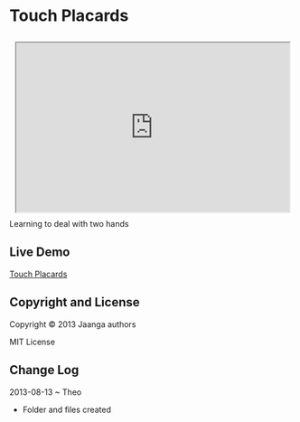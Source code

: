 Touch Placards
==============
<iframe src=http://jaanga.github.io/gestification/work-in-hand/touch-placards/r1/index.html height=300px width=96% style=margin:2% ></iframe>
Learning to deal with two hands


## Live Demo

[Touch Placards](http://jaanga.github.io/gestification/work-in-hand/touch-placards/r1/index.html)


## Copyright and License

Copyright &copy; 2013 Jaanga authors

MIT License


## Change Log

2013-08-13 ~ Theo

* Folder and files created